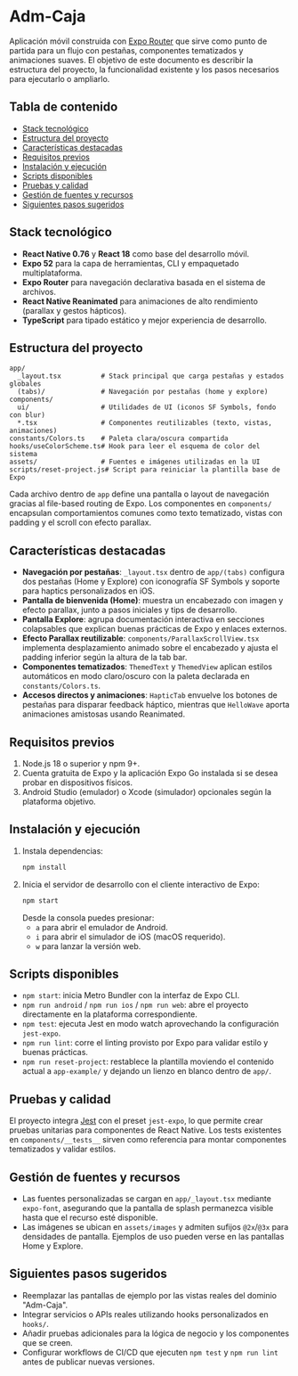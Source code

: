 # Adm-Caja

Aplicación móvil construida con [Expo Router](https://docs.expo.dev/router/introduction/) que sirve como punto de partida para un flujo con pestañas, componentes tematizados y animaciones suaves. El objetivo de este documento es describir la estructura del proyecto, la funcionalidad existente y los pasos necesarios para ejecutarlo o ampliarlo.

## Tabla de contenido
- [Stack tecnológico](#stack-tecnológico)
- [Estructura del proyecto](#estructura-del-proyecto)
- [Características destacadas](#características-destacadas)
- [Requisitos previos](#requisitos-previos)
- [Instalación y ejecución](#instalación-y-ejecución)
- [Scripts disponibles](#scripts-disponibles)
- [Pruebas y calidad](#pruebas-y-calidad)
- [Gestión de fuentes y recursos](#gestión-de-fuentes-y-recursos)
- [Siguientes pasos sugeridos](#siguientes-pasos-sugeridos)

## Stack tecnológico
- **React Native 0.76** y **React 18** como base del desarrollo móvil.
- **Expo 52** para la capa de herramientas, CLI y empaquetado multiplataforma.
- **Expo Router** para navegación declarativa basada en el sistema de archivos.
- **React Native Reanimated** para animaciones de alto rendimiento (parallax y gestos hápticos).
- **TypeScript** para tipado estático y mejor experiencia de desarrollo.

## Estructura del proyecto
```
app/
  _layout.tsx          # Stack principal que carga pestañas y estados globales
  (tabs)/              # Navegación por pestañas (home y explore)
components/
  ui/                  # Utilidades de UI (iconos SF Symbols, fondo con blur)
  *.tsx                # Componentes reutilizables (texto, vistas, animaciones)
constants/Colors.ts    # Paleta clara/oscura compartida
hooks/useColorScheme.ts# Hook para leer el esquema de color del sistema
assets/                # Fuentes e imágenes utilizadas en la UI
scripts/reset-project.js# Script para reiniciar la plantilla base de Expo
```
Cada archivo dentro de `app` define una pantalla o layout de navegación gracias al file-based routing de Expo. Los componentes en `components/` encapsulan comportamientos comunes como texto tematizado, vistas con padding y el scroll con efecto parallax.

## Características destacadas
- **Navegación por pestañas**: `_layout.tsx` dentro de `app/(tabs)` configura dos pestañas (Home y Explore) con iconografía SF Symbols y soporte para haptics personalizados en iOS.
- **Pantalla de bienvenida (Home)**: muestra un encabezado con imagen y efecto parallax, junto a pasos iniciales y tips de desarrollo.
- **Pantalla Explore**: agrupa documentación interactiva en secciones colapsables que explican buenas prácticas de Expo y enlaces externos.
- **Efecto Parallax reutilizable**: `components/ParallaxScrollView.tsx` implementa desplazamiento animado sobre el encabezado y ajusta el padding inferior según la altura de la tab bar.
- **Componentes tematizados**: `ThemedText` y `ThemedView` aplican estilos automáticos en modo claro/oscuro con la paleta declarada en `constants/Colors.ts`.
- **Accesos directos y animaciones**: `HapticTab` envuelve los botones de pestañas para disparar feedback háptico, mientras que `HelloWave` aporta animaciones amistosas usando Reanimated.

## Requisitos previos
1. Node.js 18 o superior y npm 9+.
2. Cuenta gratuita de Expo y la aplicación Expo Go instalada si se desea probar en dispositivos físicos.
3. Android Studio (emulador) o Xcode (simulador) opcionales según la plataforma objetivo.

## Instalación y ejecución
1. Instala dependencias:
   ```bash
   npm install
   ```
2. Inicia el servidor de desarrollo con el cliente interactivo de Expo:
   ```bash
   npm start
   ```
   Desde la consola puedes presionar:
   - `a` para abrir el emulador de Android.
   - `i` para abrir el simulador de iOS (macOS requerido).
   - `w` para lanzar la versión web.

## Scripts disponibles
- `npm start`: inicia Metro Bundler con la interfaz de Expo CLI.
- `npm run android` / `npm run ios` / `npm run web`: abre el proyecto directamente en la plataforma correspondiente.
- `npm test`: ejecuta Jest en modo watch aprovechando la configuración `jest-expo`.
- `npm run lint`: corre el linting provisto por Expo para validar estilo y buenas prácticas.
- `npm run reset-project`: restablece la plantilla moviendo el contenido actual a `app-example/` y dejando un lienzo en blanco dentro de `app/`.

## Pruebas y calidad
El proyecto integra [Jest](https://jestjs.io/) con el preset `jest-expo`, lo que permite crear pruebas unitarias para componentes de React Native. Los tests existentes en `components/__tests__` sirven como referencia para montar componentes tematizados y validar estilos.

## Gestión de fuentes y recursos
- Las fuentes personalizadas se cargan en `app/_layout.tsx` mediante `expo-font`, asegurando que la pantalla de splash permanezca visible hasta que el recurso esté disponible.
- Las imágenes se ubican en `assets/images` y admiten sufijos `@2x`/`@3x` para densidades de pantalla. Ejemplos de uso pueden verse en las pantallas Home y Explore.

## Siguientes pasos sugeridos
- Reemplazar las pantallas de ejemplo por las vistas reales del dominio "Adm-Caja".
- Integrar servicios o APIs reales utilizando hooks personalizados en `hooks/`.
- Añadir pruebas adicionales para la lógica de negocio y los componentes que se creen.
- Configurar workflows de CI/CD que ejecuten `npm test` y `npm run lint` antes de publicar nuevas versiones.
